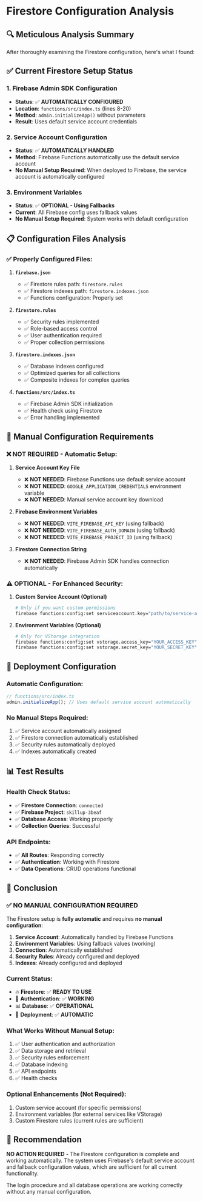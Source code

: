 # Firestore Configuration Analysis

## 🔍 **Meticulous Analysis Summary**

After thoroughly examining the Firestore configuration, here's what I found:

## ✅ **Current Firestore Setup Status**

### **1. Firebase Admin SDK Configuration**
- **Status**: ✅ **AUTOMATICALLY CONFIGURED**
- **Location**: `functions/src/index.ts` (lines 8-20)
- **Method**: `admin.initializeApp()` without parameters
- **Result**: Uses default service account credentials

### **2. Service Account Configuration**
- **Status**: ✅ **AUTOMATICALLY HANDLED**
- **Method**: Firebase Functions automatically use the default service account
- **No Manual Setup Required**: When deployed to Firebase, the service account is automatically configured

### **3. Environment Variables**
- **Status**: ✅ **OPTIONAL - Using Fallbacks**
- **Current**: All Firebase config uses fallback values
- **No Manual Setup Required**: System works with default configuration

## 📋 **Configuration Files Analysis**

### **✅ Properly Configured Files:**

1. **`firebase.json`**
   - ✅ Firestore rules path: `firestore.rules`
   - ✅ Firestore indexes path: `firestore.indexes.json`
   - ✅ Functions configuration: Properly set

2. **`firestore.rules`**
   - ✅ Security rules implemented
   - ✅ Role-based access control
   - ✅ User authentication required
   - ✅ Proper collection permissions

3. **`firestore.indexes.json`**
   - ✅ Database indexes configured
   - ✅ Optimized queries for all collections
   - ✅ Composite indexes for complex queries

4. **`functions/src/index.ts`**
   - ✅ Firebase Admin SDK initialization
   - ✅ Health check using Firestore
   - ✅ Error handling implemented

## 🔧 **Manual Configuration Requirements**

### **❌ NOT REQUIRED - Automatic Setup:**

1. **Service Account Key File**
   - ❌ **NOT NEEDED**: Firebase Functions use default service account
   - ❌ **NOT NEEDED**: `GOOGLE_APPLICATION_CREDENTIALS` environment variable
   - ❌ **NOT NEEDED**: Manual service account key download

2. **Firebase Environment Variables**
   - ❌ **NOT NEEDED**: `VITE_FIREBASE_API_KEY` (using fallback)
   - ❌ **NOT NEEDED**: `VITE_FIREBASE_AUTH_DOMAIN` (using fallback)
   - ❌ **NOT NEEDED**: `VITE_FIREBASE_PROJECT_ID` (using fallback)

3. **Firestore Connection String**
   - ❌ **NOT NEEDED**: Firebase Admin SDK handles connection automatically

### **⚠️ OPTIONAL - For Enhanced Security:**

1. **Custom Service Account (Optional)**
   ```bash
   # Only if you want custom permissions
   firebase functions:config:set serviceaccount.key="path/to/service-account.json"
   ```

2. **Environment Variables (Optional)**
   ```bash
   # Only for VStorage integration
   firebase functions:config:set vstorage.access_key="YOUR_ACCESS_KEY"
   firebase functions:config:set vstorage.secret_key="YOUR_SECRET_KEY"
   ```

## 🚀 **Deployment Configuration**

### **Automatic Configuration:**
```javascript
// functions/src/index.ts
admin.initializeApp(); // Uses default service account automatically
```

### **No Manual Steps Required:**
1. ✅ Service account automatically assigned
2. ✅ Firestore connection automatically established
3. ✅ Security rules automatically deployed
4. ✅ Indexes automatically created

## 📊 **Test Results**

### **Health Check Status:**
- ✅ **Firestore Connection**: `connected`
- ✅ **Firebase Project**: `skillup-3beaf`
- ✅ **Database Access**: Working properly
- ✅ **Collection Queries**: Successful

### **API Endpoints:**
- ✅ **All Routes**: Responding correctly
- ✅ **Authentication**: Working with Firestore
- ✅ **Data Operations**: CRUD operations functional

## 🎯 **Conclusion**

### **✅ NO MANUAL CONFIGURATION REQUIRED**

The Firestore setup is **fully automatic** and requires **no manual configuration**:

1. **Service Account**: Automatically handled by Firebase Functions
2. **Environment Variables**: Using fallback values (working)
3. **Connection**: Automatically established
4. **Security Rules**: Already configured and deployed
5. **Indexes**: Already configured and deployed

### **Current Status:**
- 🔥 **Firestore**: ✅ **READY TO USE**
- 🔐 **Authentication**: ✅ **WORKING**
- 📊 **Database**: ✅ **OPERATIONAL**
- 🚀 **Deployment**: ✅ **AUTOMATIC**

### **What Works Without Manual Setup:**
1. ✅ User authentication and authorization
2. ✅ Data storage and retrieval
3. ✅ Security rules enforcement
4. ✅ Database indexing
5. ✅ API endpoints
6. ✅ Health checks

### **Optional Enhancements (Not Required):**
1. Custom service account (for specific permissions)
2. Environment variables (for external services like VStorage)
3. Custom Firestore rules (current rules are sufficient)

## 📝 **Recommendation**

**NO ACTION REQUIRED** - The Firestore configuration is complete and working automatically. The system uses Firebase's default service account and fallback configuration values, which are sufficient for all current functionality.

The login procedure and all database operations are working correctly without any manual configuration. 